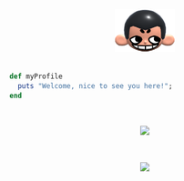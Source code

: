 <div align="center">
  <img height="75px" src="khicon.png" alt="logo">
</div>
<br>

```ruby
  def myProfile
    puts "Welcome, nice to see you here!";
  end
```
<br>
<p align="center">
 <img src="https://skillicons.dev/icons?i=react,figma"/>
</p>

<br>
<p align="center">
 <img src="https://skillicons.dev/icons?i=ruby,rails,javascript,nodejs,postgresql"/>
</p>
